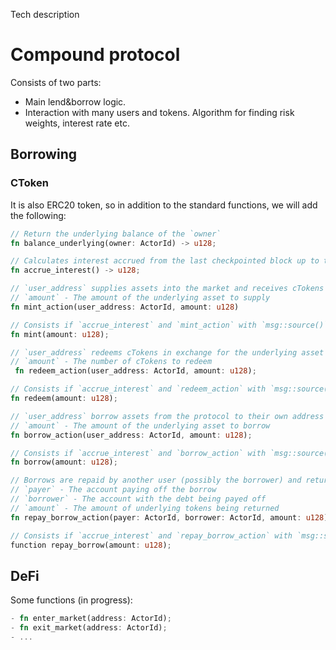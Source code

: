 Tech description

# Compound protocol

Consists of two parts:
- Main lend&borrow logic.
- Interaction with many users and tokens. Algorithm for finding risk weights, interest rate etc.

## Borrowing

### CToken 
It is also ERC20 token, so in addition to the standard functions, we will add the following:
```rust
// Return the underlying balance of the `owner`
fn balance_underlying(owner: ActorId) -> u128;

// Calculates interest accrued from the last checkpointed block up to the current block and writes new checkpoint to storage
fn accrue_interest() -> u128;

// `user_address` supplies assets into the market and receives cTokens in exchange
// `amount` - The amount of the underlying asset to supply
fn mint_action(user_address: ActorId, amount: u128)

// Consists if `accrue_interest` and `mint_action` with `msg::source()` as argument
fn mint(amount: u128);

// `user_address` redeems cTokens in exchange for the underlying asset
// `amount` - The number of cTokens to redeem
 fn redeem_action(user_address: ActorId, amount: u128);

// Consists if `accrue_interest` and `redeem_action` with `msg::source()` as argument
fn redeem(amount: u128);

// `user_address` borrow assets from the protocol to their own address
// `amount` - The amount of the underlying asset to borrow
fn borrow_action(user_address: ActorId, amount: u128);

// Consists if `accrue_interest` and `borrow_action` with `msg::source()` as argument
fn borrow(amount: u128);

// Borrows are repaid by another user (possibly the borrower) and return the actual repayment amount
// `payer` - The account paying off the borrow
// `borrower` - The account with the debt being payed off
// `amount` - The amount of underlying tokens being returned
fn repay_borrow_action(payer: ActorId, borrower: ActorId, amount: u128) -> u128;

// Consists if `accrue_interest` and `repay_borrow_action` with `msg::source()` as argument
function repay_borrow(amount: u128);
```

## DeFi

Some functions (in progress):
```rust
- fn enter_market(address: ActorId); 
- fn exit_market(address: ActorId);
- ...
```
